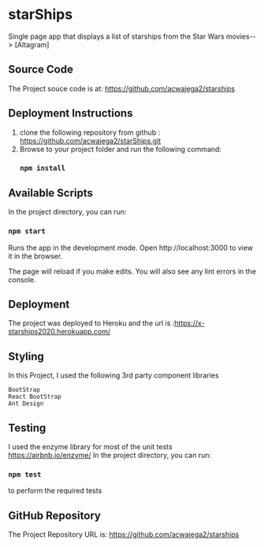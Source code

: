 # starShips
Single page app that displays a list of starships from the Star Wars movies--> [Altagram] 


## Source Code
The Project souce code is at: https://github.com/acwajega2/starships

## Deployment Instructions
  1. clone the following repository from github :
    https://github.com/acwajega2/starShips.git
  2. Browse to your project folder and run the following command:
     ### `npm install`

## Available Scripts

In the project directory, you can run:
### `npm start`

Runs the app in the development mode.
Open http://localhost:3000 to view it in the browser.

The page will reload if you make edits.
You will also see any lint errors in the console.

## Deployment

The project was deployed to Heroku and the url is :https://x-starships2020.herokuapp.com/

## Styling
In this Project, I used the following 3rd party component libraries

    BootStrap
    React BootStrap
    Ant Design

## Testing
I used the enzyme library for most of the unit tests
https://airbnb.io/enzyme/
In the project directory, you can run:
### `npm test`

to perform the required tests



## GitHub Repository

The Project Repository URL is: https://github.com/acwajega2/starships